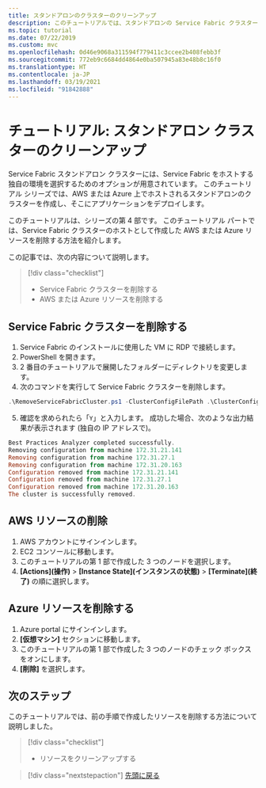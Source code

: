 ```yaml
---
title: スタンドアロンのクラスターのクリーンアップ
description: このチュートリアルでは、スタンドアロンの Service Fabric クラスターの AWS または Azure のリソースを削除する方法について説明します。
ms.topic: tutorial
ms.date: 07/22/2019
ms.custom: mvc
ms.openlocfilehash: 0d46e9068a311594f779411c3ccee2b408febb3f
ms.sourcegitcommit: 772eb9c6684dd4864e0ba507945a83e48b8c16f0
ms.translationtype: HT
ms.contentlocale: ja-JP
ms.lasthandoff: 03/19/2021
ms.locfileid: "91842888"
---
```

# <a name="tutorial-clean-up-your-standalone-cluster"></a>チュートリアル: スタンドアロン クラスターのクリーンアップ

Service Fabric スタンドアロン クラスターには、Service Fabric をホストする独自の環境を選択するためのオプションが用意されています。 このチュートリアル シリーズでは、AWS または Azure 上でホストされるスタンドアロンのクラスターを作成し、そこにアプリケーションをデプロイします。

このチュートリアルは、シリーズの第 4 部です。 このチュートリアル パートでは、Service Fabric クラスターのホストとして作成した AWS または Azure リソースを削除する方法を紹介します。

この記事では、次の内容について説明します。

> [!div class="checklist"]
> * Service Fabric クラスターを削除する
> * AWS または Azure リソースを削除する

## <a name="remove-a-service-fabric-cluster"></a>Service Fabric クラスターを削除する

1. Service Fabric のインストールに使用した VM に RDP で接続します。
2. PowerShell を開きます。
3. 2 番目のチュートリアルで展開したフォルダーにディレクトリを変更します。
4. 次のコマンドを実行して Service Fabric クラスターを削除します。

  ```powershell
  .\RemoveServiceFabricCluster.ps1 -ClusterConfigFilePath .\ClusterConfig.Unsecure.MultiMachine.json
  ```

5. 確認を求められたら「`Y`」と入力します。 成功した場合、次のような出力結果が表示されます (独自の IP アドレスで)。

  ```powershell
  Best Practices Analyzer completed successfully.
  Removing configuration from machine 172.31.21.141
  Removing configuration from machine 172.31.27.1
  Removing configuration from machine 172.31.20.163
  Configuration removed from machine 172.31.21.141
  Configuration removed from machine 172.31.27.1
  Configuration removed from machine 172.31.20.163
  The cluster is successfully removed.
  ```

## <a name="delete-aws-resources"></a>AWS リソースの削除

1. AWS アカウントにサインインします。
2. EC2 コンソールに移動します。
3. このチュートリアルの第 1 部で作成した 3 つのノードを選択します。
4. **[Actions]\(操作\)**  >  **[Instance State]\(インスタンスの状態\)**  >  **[Terminate]\(終了\)** の順に選択します。

## <a name="delete-azure-resources"></a>Azure リソースを削除する

1. Azure portal にサインインします。
2. **[仮想マシン]** セクションに移動します。
3. このチュートリアルの第 1 部で作成した 3 つのノードのチェック ボックスをオンにします。
4. **[削除]** を選択します。

## <a name="next-steps"></a>次のステップ

このチュートリアルでは、前の手順で作成したリソースを削除する方法について説明しました。

> [!div class="checklist"]
> * リソースをクリーンアップする

> [!div class="nextstepaction"]
> [先頭に戻る](service-fabric-tutorial-standalone-create-infrastructure.md)
